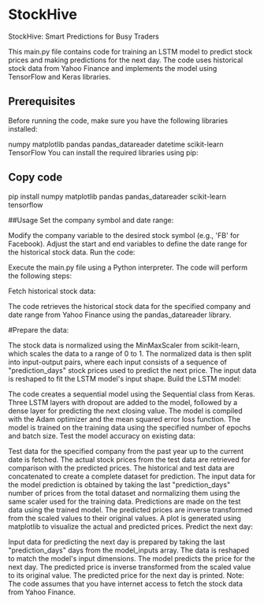 # StockHive
StockHive: Smart Predictions for Busy Traders


This main.py file contains code for training an LSTM model to predict stock prices and making predictions for the next day. The code uses historical stock data from Yahoo Finance and implements the model using TensorFlow and Keras libraries.

## Prerequisites
Before running the code, make sure you have the following libraries installed:

numpy
matplotlib
pandas
pandas_datareader
datetime
scikit-learn
TensorFlow
You can install the required libraries using pip:

## Copy code
pip install numpy matplotlib pandas pandas_datareader scikit-learn tensorflow


##Usage
Set the company symbol and date range:

Modify the company variable to the desired stock symbol (e.g., 'FB' for Facebook).
Adjust the start and end variables to define the date range for the historical stock data.
Run the code:

Execute the main.py file using a Python interpreter.
The code will perform the following steps:

Fetch historical stock data:

The code retrieves the historical stock data for the specified company and date range from Yahoo Finance using the pandas_datareader library.


#Prepare the data:

The stock data is normalized using the MinMaxScaler from scikit-learn, which scales the data to a range of 0 to 1.
The normalized data is then split into input-output pairs, where each input consists of a sequence of "prediction_days" stock prices used to predict the next price.
The input data is reshaped to fit the LSTM model's input shape.
Build the LSTM model:

The code creates a sequential model using the Sequential class from Keras.
Three LSTM layers with dropout are added to the model, followed by a dense layer for predicting the next closing value.
The model is compiled with the Adam optimizer and the mean squared error loss function.
The model is trained on the training data using the specified number of epochs and batch size.
Test the model accuracy on existing data:

Test data for the specified company from the past year up to the current date is fetched.
The actual stock prices from the test data are retrieved for comparison with the predicted prices.
The historical and test data are concatenated to create a complete dataset for prediction.
The input data for the model prediction is obtained by taking the last "prediction_days" number of prices from the total dataset and normalizing them using the same scaler used for the training data.
Predictions are made on the test data using the trained model.
The predicted prices are inverse transformed from the scaled values to their original values.
A plot is generated using matplotlib to visualize the actual and predicted prices.
Predict the next day:

Input data for predicting the next day is prepared by taking the last "prediction_days" days from the model_inputs array.
The data is reshaped to match the model's input dimensions.
The model predicts the price for the next day.
The predicted price is inverse transformed from the scaled value to its original value.
The predicted price for the next day is printed.
Note: The code assumes that you have internet access to fetch the stock data from Yahoo Finance.





